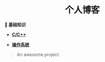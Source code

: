 <h1 align="center">个人博客</h1>


**🚀 基础知识**

- <font style="font-weight:bold; color:#4169E1;text-decoration:underline;" target="_blank">[C/C++](doc/基础知识/C++基础/README.md)</font>
  

- <font style="font-weight:bold; color:#4169E1;text-decoration:underline;" target="_blank">[操作系统](doc/基础知识/操作系统/README.md)</font>

  
  
  
  
  
  
  
  
  
  



> An awesome project.
